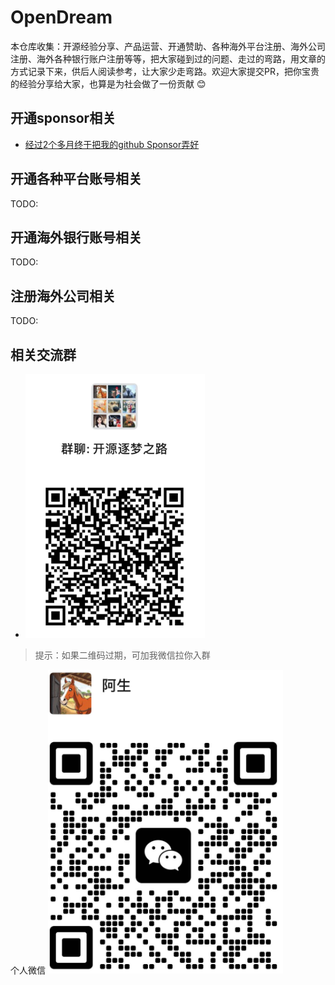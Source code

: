 # OpenDream

本仓库收集：开源经验分享、产品运营、开通赞助、各种海外平台注册、海外公司注册、海外各种银行账户注册等等，把大家碰到过的问题、走过的弯路，用文章的方式记录下来，供后人阅读参考，让大家少走弯路。欢迎大家提交PR，把你宝贵的经验分享给大家，也算是为社会做了一份贡献 😊


## 开通sponsor相关
- [经过2个多月终于把我的github Sponsor弄好](<Docs/开通sponsor相关/经过2个多月终于把我的github Sponsor弄好.md>)

## 开通各种平台账号相关
TODO:

## 开通海外银行账号相关
TODO:

## 注册海外公司相关

TODO:


## 相关交流群
- ![alt text](assets/image.png)

> 提示：如果二维码过期，可加我微信拉你入群

个人微信
![alt text](assets/image-1.png)
